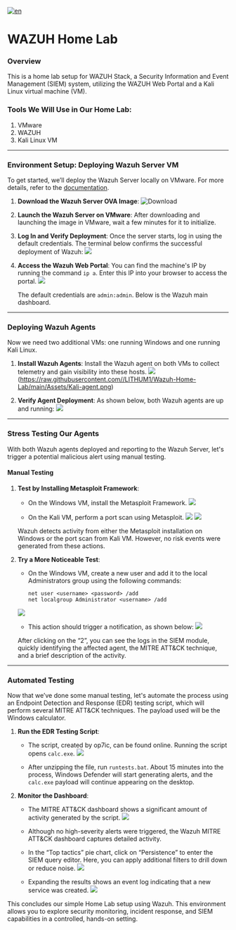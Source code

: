 
[![en](https://img.shields.io/badge/lang-RU-red.svg)](https://github.com/LITHUM1/Wazuh-Home-Lab/blob/main/README.RU.md)

# WAZUH Home Lab

### Overview
This is a home lab setup for WAZUH Stack, a Security Information and Event Management (SIEM) system, utilizing the WAZUH Web Portal and a Kali Linux virtual machine (VM).

### Tools We Will Use in Our Home Lab:
1. VMware
2. WAZUH
3. Kali Linux VM

---

### Environment Setup: Deploying Wazuh Server VM

To get started, we’ll deploy the Wazuh Server locally on VMware. For more details, refer to the [documentation](https://documentation.wazuh.com/current/deployment-options/virtual-machine/virtual-machine.html).

1. **Download the Wazuh Server OVA Image**:
   ![Download](https://raw.githubusercontent.com//LITHUM1/Wazuh-Home-Lab/main/Assets/Download-Wazuh-server-image.png)

2. **Launch the Wazuh Server on VMware**:
   After downloading and launching the image in VMware, wait a few minutes for it to initialize.

3. **Log In and Verify Deployment**:
   Once the server starts, log in using the default credentials. The terminal below confirms the successful deployment of Wazuh:
   ![](https://raw.githubusercontent.com//LITHUM1/Wazuh-Home-Lab/main/Assets/up-and-running.png)

4. **Access the Wazuh Web Portal**:
   You can find the machine's IP by running the command `ip a`. Enter this IP into your browser to access the portal.
   ![](https://raw.githubusercontent.com//LITHUM1/Wazuh-Home-Lab/main/Assets/Wazuh-portal.png)

   The default credentials are `admin:admin`. Below is the Wazuh main dashboard.

---

### Deploying Wazuh Agents

Now we need two additional VMs: one running Windows and one running Kali Linux.

1. **Install Wazuh Agents**:
   Install the Wazuh agent on both VMs to collect telemetry and gain visibility into these hosts.
   ![](https://raw.githubusercontent.com//LITHUM1/Wazuh-Home-Lab/main/Assets/Win-Agent.png)
   (https://raw.githubusercontent.com//LITHUM1/Wazuh-Home-Lab/main/Assets/Kali-agent.png)

2. **Verify Agent Deployment**:
   As shown below, both Wazuh agents are up and running:
   ![](https://raw.githubusercontent.com//LITHUM1/Wazuh-Home-Lab/main/Assets/Wazuh-agents.png)

---

### Stress Testing Our Agents

With both Wazuh agents deployed and reporting to the Wazuh Server, let's trigger a potential malicious alert using manual testing.

#### Manual Testing

1. **Test by Installing Metasploit Framework**:
   - On the Windows VM, install the Metasploit Framework.
   ![](https://raw.githubusercontent.com//LITHUM1/Wazuh-Home-Lab/main/Assets/installing-metasploit-windows.png)

   - On the Kali VM, perform a port scan using Metasploit.
   ![](https://raw.githubusercontent.com//LITHUM1/Wazuh-Home-Lab/main/Assets/metasploit-kali.png)
   ![](https://raw.githubusercontent.com//LITHUM1/Wazuh-Home-Lab/main/Assets/port-scanner.png)

   Wazuh detects activity from either the Metasploit installation on Windows or the port scan from Kali VM. However, no risk events were generated from these actions.

2. **Try a More Noticeable Test**:
   - On the Windows VM, create a new user and add it to the local Administrators group using the following commands:
     ```shell
     net user <username> <password> /add
     net localgroup Administrator <username> /add
     ```
   ![](https://raw.githubusercontent.com//LITHUM1/Wazuh-Home-Lab/main/Assets/adding-user.png)

   - This action should trigger a notification, as shown below:
   ![](https://raw.githubusercontent.com//LITHUM1/Wazuh-Home-Lab/main/Assets/report-Wazuh.png)

   After clicking on the “2”, you can see the logs in the SIEM module, quickly identifying the affected agent, the MITRE ATT&CK technique, and a brief description of the activity.

---

### Automated Testing

Now that we’ve done some manual testing, let's automate the process using an Endpoint Detection and Response (EDR) testing script, which will perform several MITRE ATT&CK techniques. The payload used will be the Windows calculator.

1. **Run the EDR Testing Script**:
   - The script, created by op7ic, can be found online. Running the script opens `calc.exe`.
   ![](https://raw.githubusercontent.com//LITHUM1/Wazuh-Home-Lab/main/Assets/cal-script.png)

   - After unzipping the file, run `runtests.bat`. About 15 minutes into the process, Windows Defender will start generating alerts, and the `calc.exe` payload will continue appearing on the desktop.

2. **Monitor the Dashboard**:
   - The MITRE ATT&CK dashboard shows a significant amount of activity generated by the script.
   ![](https://raw.githubusercontent.com//LITHUM1/Wazuh-Home-Lab/main/Assets/wazuh-mitre-attack.png)

   - Although no high-severity alerts were triggered, the Wazuh MITRE ATT&CK dashboard captures detailed activity.

   - In the “Top tactics” pie chart, click on “Persistence” to enter the SIEM query editor. Here, you can apply additional filters to drill down or reduce noise.
   ![](https://raw.githubusercontent.com//LITHUM1/Wazuh-Home-Lab/main/Assets/event-t1078.png)

   - Expanding the results shows an event log indicating that a new service was created.
   ![](https://raw.githubusercontent.com//LITHUM1/Wazuh-Home-Lab/main/Assets/script.png)

This concludes our simple Home Lab setup using Wazuh. This environment allows you to explore security monitoring, incident response, and SIEM capabilities in a controlled, hands-on setting.




















